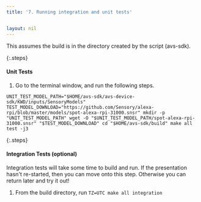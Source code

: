 ```yaml
---
title: '7. Running integration and unit tests'


layout: nil
---
```

This assumes the build is in the directory created by the script (avs-sdk).

{:.steps}

#### Unit Tests

1. Go to the terminal window, and run the following steps.

`
UNIT_TEST_MODEL_PATH="$HOME/avs-sdk/avs-device-sdk/KWD/inputs/SensoryModels"
TEST_MODEL_DOWNLOAD="https://github.com/Sensory/alexa-rpi/blob/master/models/spot-alexa-rpi-31000.snsr"
mkdir -p "UNIT_TEST_MODEL_PATH"
wget -O "$UNIT_TEST_MODEL_PATH/spot-alexa-rpi-31000.snsr" "$TEST_MODEL_DOWNLOAD"
cd "$HOME/avs-sdk/build"
make all test -j3
`

{:.steps}
#### Integration Tests (optional)

Integration tests will take some time to build and run. If the presentation hasn't re-started, then you can move onto this step. Otherwise you can return later and try it out!

1. From the build directory, run 
`TZ=UTC make all integration`
